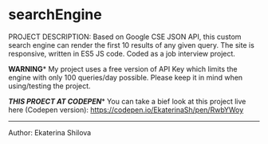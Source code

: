 # searchEngine
PROJECT DESCRIPTION: Based on Google CSE JSON API, this custom search engine can render the first 10 results of any given query. The site is responsive, written in ES5 JS code. Coded as a job interview project.


****WARNING*****
My project uses a free version of API Key which limits the engine with only 100 queries/day possible. Please keep it in mind when using/testing the project.

***THIS PROECT AT CODEPEN****
You can take a bief look at this project live here (Codepen version):
https://codepen.io/EkaterinaSh/pen/RwbYWoy


_________________________________
Author: Ekaterina Shilova
